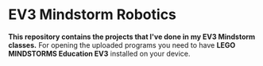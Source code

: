 # EV3 Mindstorm Robotics

**This repository contains the projects that I've done in my EV3 Mindstorm classes.**
For opening the uploaded programs you need to have **LEGO MINDSTORMS Education EV3** installed on your device.
